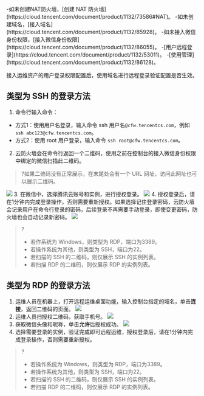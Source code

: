 
<dx-steps>
-如未创建NAT防火墙，[创建 NAT 防火墙](https://cloud.tencent.com/document/product/1132/73586#NAT)。
-如未创建域名，[接入域名](https://cloud.tencent.com/document/product/1132/85928)。
-如未接入微信身份权限，[接入微信身份权限](https://cloud.tencent.com/document/product/1132/86055)。
-[用户远程登录](https://cloud.tencent.com/document/product/1132/53011)。
-[使用管理](https://cloud.tencent.com/document/product/1132/86128)。
</dx-steps>


接入运维资产的用户登录权限配置后，使用域名进行远程登录验证配置是否生效。

## 类型为 SSH 的登录方法
1. 命令行输入命令：
 - 方式1：使用用户名登录，输入命令 ssh 用户名`@cfw.tencentcs.com`，例如 `ssh abc123@cfw.tencentcs.com`。
 - 方式2：使用 root 用户登录，输入命令 `ssh root@cfw.tencentcs.com`。
2. 云防火墙会在命令行返回一个二维码，使用之前在控制台的接入微信身份权限中绑定的微信扫描此二维码。
>?如果二维码没有正常展示，在末尾处会有一个 URL 网址，访问此网址也可以展示二维码。
>
![](https://qcloudimg.tencent-cloud.cn/raw/12e9313f87fd30f09a53acbf065db37a.png)
3. 在微信中，选择腾讯云账号和实例，进行授权登录。
![](https://qcloudimg.tencent-cloud.cn/raw/61c32bd34af1f8c95a059cf53f57d184.png)
4. 授权登录后，请在1分钟内完成登录操作，否则需要重新授权。如果选择记住登录密码，云防火墙会记录用户在命令行登录的密码，后续登录不再需要手动登录，即使变更密码，防火墙也会自动记录新密码。
![](https://qcloudimg.tencent-cloud.cn/raw/c326783a2d426e5e0a98ea4c91f07e71.png)
>?
>- 若作系统为 Windows，则类型为 RDP，端口为3389。
>- 若操作系统为其他，则类型为 SSH，端口为22。
>- 若扫描的 SSH 的二维码，则仅展示 SSH 的实例列表。
>- 若扫描 RDP 的二维码，则仅展示 RDP 的实例列表。

## 类型为 RDP 的登录方法
1. 运维人员在机器上，打开远程运维桌面功能，输入控制台指定的域名，单击**连接**，返回二维码的页面。
![](https://qcloudimg.tencent-cloud.cn/raw/690e2a12e5ba9a94af4ffbccafaa412a.png)
2. 运维人员扫授权二维码，获取手机号。
![](https://qcloudimg.tencent-cloud.cn/raw/c619f815f3959ca203fe53940e5a7a7f.png)
3. 获取微信头像和昵称，单击**允许**后授权成功。
![](https://qcloudimg.tencent-cloud.cn/raw/7edd50f0a9847e2ba8a942128caecb88.png)
4. 选择需要登录的实例，验证完成即可远程运维，授权登录后，请在1分钟内完成登录操作，否则需要重新授权。
>?
>- 若操作系统为 Windows，则类型为 RDP，端口为3389。
>- 若操作系统为其他，则类型为 SSH，端口为22。
>- 若扫描的 SSH 的二维码，则仅展示 SSH 的实例列表。
>- 若扫描 RDP 的二维码，则仅展示 RDP 的实例列表。
